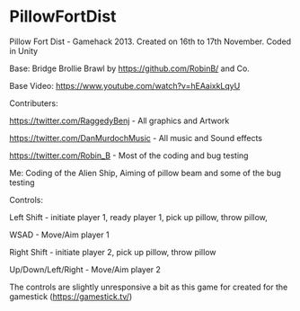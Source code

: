 PillowFortDist
==============

Pillow Fort Dist - Gamehack 2013. Created on 16th to 17th November.
Coded in Unity

Base: Bridge Brollie Brawl by https://github.com/RobinB/ and Co. 

Base Video: https://www.youtube.com/watch?v=hEAaixkLqyU

Contributers: 

https://twitter.com/RaggedyBenj - All graphics and Artwork

https://twitter.com/DanMurdochMusic - All music and Sound effects

https://twitter.com/Robin_B - Most of the coding and bug testing

Me: Coding of the Alien Ship, Aiming of pillow beam and some of the bug testing


Controls:

Left Shift - initiate player 1, ready player 1, pick up pillow, throw pillow,

WSAD - Move/Aim player 1


Right Shift - initiate player 2, pick up pillow, throw pillow

Up/Down/Left/Right - Move/Aim player 2

The controls are slightly unresponsive a bit as this game for created for the gamestick (https://gamestick.tv/)
